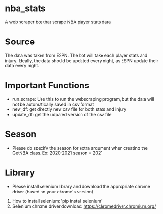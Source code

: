 # nba_stats
A web scraper bot that scrape NBA player stats data

# Source
The data was taken from ESPN. The bot will take each player stats and injury. Ideally, the data should be updated every night, as ESPN update their data every night. 

# Important Functions
- run_scrape: Use this to run the webscraping program, but the data will not be automatically saved in csv format
- new_df: get directly new csv file for both stats and injury
- update_df: get the udpated version of the csv file 

# Season
- Please do specify the season for extra argument when creating the GetNBA class. Ex: 2020-2021 season = 2021

# Library
- Please install selenium library and download the appropriate chrome driver (based on your chrome's version)
1. How to install selenium: 'pip install selenium'
2. Selenium chrome driver download: https://chromedriver.chromium.org/
